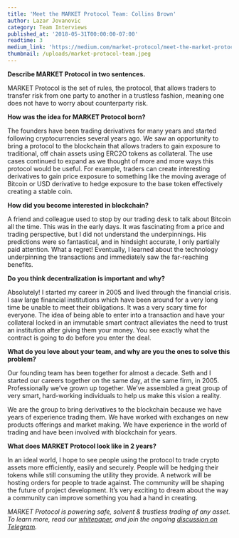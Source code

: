 ```yaml
---
title: 'Meet the MARKET Protocol Team: Collins Brown'
author: Lazar Jovanovic
category: Team Interviews
published_at: '2018-05-31T00:00:00-07:00'
readtime: 3
medium_link: 'https://medium.com/market-protocol/meet-the-market-protocol-team-collins-brown-decef020be36'
thumbnail: /uploads/market-protocol-team.jpeg
---
```

**Describe MARKET Protocol in two sentences.**

MARKET Protocol is the set of rules, the protocol, that allows traders to transfer risk from one party to another in a trustless fashion, meaning one does not have to worry about counterparty risk.

**How was the idea for MARKET Protocol born?**

The founders have been trading derivatives for many years and started following cryptocurrencies several years ago. We saw an opportunity to bring a protocol to the blockchain that allows traders to gain exposure to traditional, off chain assets using ERC2O tokens as collateral. The use cases continued to expand as we thought of more and more ways this protocol would be useful. For example, traders can create interesting derivatives to gain price exposure to something like the moving average of Bitcoin or USD derivative to hedge exposure to the base token effectively creating a stable coin.

**How did you become interested in blockchain?**

A friend and colleague used to stop by our trading desk to talk about Bitcoin all the time. This was in the early days. It was fascinating from a price and trading perspective, but I did not understand the underpinnings. His predictions were so fantastical, and in hindsight accurate, I only partially paid attention. What a regret! Eventually, I learned about the technology underpinning the transactions and immediately saw the far-reaching benefits.

**Do you think decentralization is important and why?**

Absolutely! I started my career in 2005 and lived through the financial crisis. I saw large financial institutions which have been around for a very long time be unable to meet their obligations. It was a very scary time for everyone. The idea of being able to enter into a transaction and have your collateral locked in an immutable smart contract alleviates the need to trust an institution after giving them your money. You see exactly what the contract is going to do before you enter the deal.

**What do you love about your team, and why are you the ones to solve this problem?**

Our founding team has been together for almost a decade. Seth and I started our careers together on the same day, at the same firm, in 2005. Professionally we’ve grown up together. We’ve assembled a great group of very smart, hard-working individuals to help us make this vision a reality.

We are the group to bring derivatives to the blockchain because we have years of experience trading them. We have worked with exchanges on new products offerings and market making. We have experience in the world of trading and have been involved with blockchain for years.

**What does MARKET Protocol look like in 2 years?**

In an ideal world, I hope to see people using the protocol to trade crypto assets more efficiently, easily and securely. People will be hedging their tokens while still consuming the utility they provide. A network will be hosting orders for people to trade against. The community will be shaping the future of project development. It’s very exciting to dream about the way a community can improve something you had a hand in creating.

*MARKET Protocol is powering safe, solvent & trustless trading of any asset. To learn more, read our [whitepaper](https://www.marketprotocol.io/assets/MARKET_Protocol-Whitepaper.pdf), and join the ongoing [discussion on Telegram](https://t.me/Market_Protocol_Chat).*

